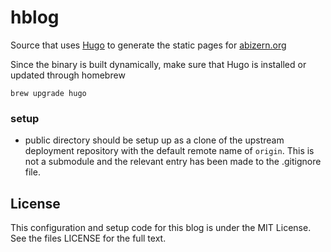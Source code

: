 # hblog

Source that uses [Hugo](http://gohugo.io) to generate the static pages for [abizern.org](http://abizern.org)

Since the binary is built dynamically, make sure that Hugo is installed or updated through homebrew

    brew upgrade hugo

### setup

- public directory should be setup up as a clone of the upstream deployment
  repository with the default remote name of `origin`. This is not a submodule and the
  relevant entry has been made to the .gitignore file.

## License

This configuration and setup code for this blog is under the MIT License. See
the files LICENSE for the full text.
